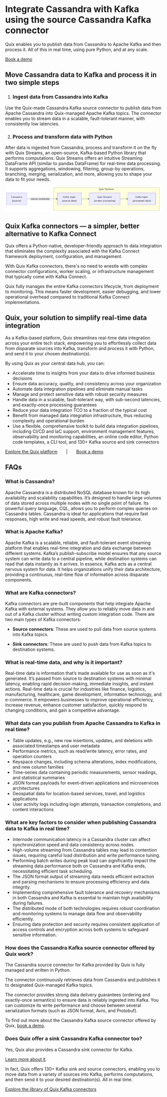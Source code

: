 <!--- BEGIN MARKDOWN --->
# Integrate Cassandra with Kafka using the source Cassandra Kafka connector

Quix enables you to publish data from Cassandra to Apache Kafka and then process it. All of this in real time, using pure Python, and at any scale. 

[Book a demo](https://share.hsforms.com/1iW0TmZzKQMChk0lxd_tGiw4yjw2)

## Move Cassandra data to Kafka and process it in two simple steps

1. ### Ingest data from Cassandra into Kafka

Use the Quix-made Cassandra Kafka source connector to publish data from Apache Cassandra into Quix-managed Apache Kafka topics. The connector enables you to stream data in a scalable, fault-tolerant manner, with consistently low latencies. 

2. ### Process and transform data with Python

After data is ingested from Cassandra, process and transform it on the fly with Quix Streams, an open-source, Kafka-based Python library that performs computations. Quix Streams offers an intuitive Streaming DataFrame API (similar to pandas DataFrame) for real-time data processing. It supports aggregations, windowing, filtering, group-by operations, branching, merging, serialization, and more, allowing you to shape your data to fit your needs.

![Diagram](images/Cassandra-source_diagram_1.png)

## Quix Kafka connectors — a simpler, better alternative to Kafka Connect

Quix offers a Python-native, developer-friendly approach to data integration that eliminates the complexity associated with the Kafka Connect framework deployment, configuration, and management.

With Quix Kafka connectors, there's no need to wrestle with complex connector configurations, worker scaling, or infrastructure management that typically come with Kafka Connect.

Quix fully manages the entire Kafka connectors lifecycle, from deployment to monitoring. This means faster development, easier debugging, and lower operational overhead compared to traditional Kafka Connect implementations.

## Quix, your solution to simplify real-time data integration

As a Kafka-based platform, Quix streamlines real-time data integration across your entire tech stack, empowering you to effortlessly collect data from disparate sources into Kafka, transform and process it with Python, and send it to your chosen destination(s).

By using Quix as your central data hub, you can:

* Accelerate time to insights from your data to drive informed business decisions  
* Ensure data accuracy, quality, and consistency across your organization  
* Automate data integration pipelines and eliminate manual tasks  
* Manage and protect sensitive data with robust security measures  
* Handle data in a scalable, fault-tolerant way, with sub-second latencies, and exactly-once processing guarantees  
* Reduce your data integration TCO to a fraction of the typical cost  
* Benefit from managed data integration infrastructure, thus reducing complexity and operational burden  
* Use a flexible, comprehensive toolkit to build data integration pipelines, including CI/CD and IaC support, environment management features, observability and monitoring capabilities, an online code editor, Python code templates, a CLI tool, and 130+ Kafka source and sink connectors

[Explore the Quix platform](https://portal.demo.quix.io/?workspace=demo-dataintegrationdemo-prod)  |  [Book a demo](https://share.hsforms.com/1iW0TmZzKQMChk0lxd_tGiw4yjw2)

## FAQs

### What is Cassandra?

Apache Cassandra is a distributed NoSQL database known for its high availability and scalability capabilities. It’s designed to handle large volumes of data stored across multiple nodes with no single point of failure. Its powerful query language, CQL, allows you to perform complex queries on Cassandra tables. Cassandra is ideal for applications that require fast responses, high write and read speeds, and robust fault tolerance.

### What is Apache Kafka?

Apache Kafka is a scalable, reliable, and fault-tolerant event streaming platform that enables real-time integration and data exchange between different systems. Kafka’s publish-subscribe model ensures that any source system can write data to a central pipeline, while destination systems can read that data instantly as it arrives. In essence, Kafka acts as a central nervous system for data. It helps organizations unify their data architecture, providing a continuous, real-time flow of information across disparate components.

### What are Kafka connectors?

Kafka connectors are pre-built components that help integrate Apache Kafka with external systems. They allow you to reliably move data in and out of a Kafka cluster without writing custom integration code. There are two main types of Kafka connectors:

* **Source connectors**: These are used to pull data from source systems into Kafka topics.

* **Sink connectors**: These are used to push data from Kafka topics to destination systems.

### What is real-time data, and why is it important?

Real-time data is information that’s made available for use as soon as it's generated. It’s passed from source to destination systems with minimal latency, enabling rapid decision-making, immediate insights, and instant actions. Real-time data is crucial for industries like finance, logistics, manufacturing, healthcare, game development, information technology, and e-commerce. It empowers businesses to improve operational efficiency, increase revenue, enhance customer satisfaction, quickly respond to changing conditions, and gain a competitive advantage.

### What data can you publish from Apache Cassandra to Kafka in real time?

* Table updates, e.g., new row insertions, updates, and deletions with associated timestamps and user metadata  
* Performance metrics, such as read/write latency, error rates, and operation counters  
* Keyspace changes, including schema alterations, index modifications, and new column families  
* Time-series data containing periodic measurements, sensor readings, and statistical summaries  
* JSON format payloads for event-driven applications and microservices architectures  
* Geospatial data for location-based services, travel, and logistics applications  
* User activity logs including login attempts, transaction completions, and content interactions

### What are key factors to consider when publishing Cassandra data to Kafka in real time?

* Internode communication latency in a Cassandra cluster can affect synchronization speed and data consistency across nodes.  
* High-volume streaming from Cassandra tables may lead to contention issues, requiring careful load distribution and write performance tuning.  
* Performing batch writes during peak load can significantly impact the streaming data performance both on Cassandra and Kafka ends, necessitating efficient task scheduling.  
* The JSON format output of streaming data needs efficient extraction and parsing mechanisms to ensure processing efficiency and data integrity.  
* Implementing comprehensive fault tolerance and recovery mechanisms in both Cassandra and Kafka is essential to maintain high availability during failures.  
* The distributed mode of both technologies requires robust coordination and monitoring systems to manage data flow and observability efficiently.  
* Ensuring data protection and security requires consistent application of access controls and encryption across both systems to safeguard sensitive information.

### How does the Cassandra Kafka source connector offered by Quix work?

The Cassandra source connector for Kafka provided by Quix is fully managed and written in Python.

The connector continuously retrieves data from Cassandra and publishes it to designated Quix-managed Kafka topics.

The connector provides strong data delivery guarantees (ordering and exactly-once semantics) to ensure data is reliably ingested into Kafka. You can customize its write performance and choose between several serialization formats (such as JSON format, Avro, and Protobuf).

To find out more about the Cassandra Kafka source connector offered by Quix, [book a demo](https://share.hsforms.com/1iW0TmZzKQMChk0lxd_tGiw4yjw2).

### Does Quix offer a sink Cassandra Kafka connector too?

Yes, Quix also provides a Cassandra sink connector for Kafka.

[Learn more about it](../../../quix-streams/sinks/coming-soon/Cassandra-sink.md).

In fact, Quix offers 130+ Kafka sink and source connectors, enabling you to move data from a variety of sources into Kafka, performs computations, and then send it to your desired destination(s). All in real time.

[Explore the library of Quix Kafka connectors](https://quix.io/connectors)
<!--- END MARKDOWN --->
